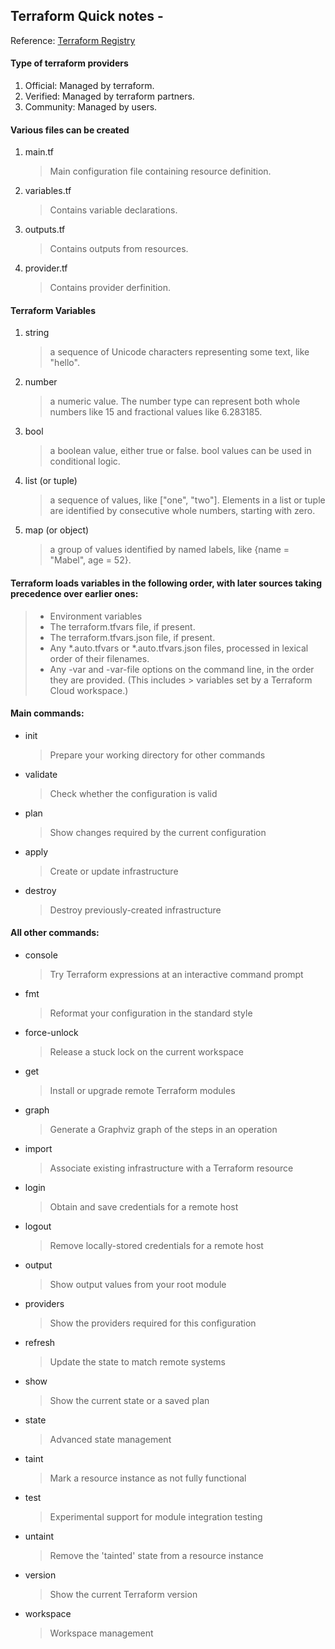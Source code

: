 ## Terraform Quick notes -
Reference: [Terraform Registry](https://registry.terraform.io/)

#### Type of terraform providers
1. Official: Managed by terraform.
2. Verified: Managed by terraform partners.
3. Community: Managed by users.

#### Various files can be created
1. main.tf
    > Main configuration file containing resource definition.
2. variables.tf
    > Contains variable declarations.
3. outputs.tf
    > Contains outputs from resources.
4. provider.tf
    > Contains provider derfinition.

#### Terraform Variables
1. string
    > a sequence of Unicode characters representing some text, like "hello".
2. number 
    > a numeric value. The number type can represent both whole numbers like 15 and fractional values like 6.283185.
3. bool
    > a boolean value, either true or false. bool values can be used in conditional logic.
4. list (or tuple) 
    > a sequence of values, like ["one", "two"]. Elements in a list or tuple are identified by consecutive whole numbers, starting with zero.
5. map (or object)
    > a group of values identified by named labels, like {name = "Mabel", age = 52}.

#### Terraform loads variables in the following order, with later sources taking precedence over earlier ones:
> - Environment variables
> - The terraform.tfvars file, if present.
> - The terraform.tfvars.json file, if present.
> - Any *.auto.tfvars or *.auto.tfvars.json files, processed in lexical order of their filenames.
> - Any -var and -var-file options on the command line, in the order they are provided. (This includes > variables set by a Terraform Cloud workspace.)

#### Main commands:
- init          
    > Prepare your working directory for other commands
- validate      
    > Check whether the configuration is valid
- plan          
    >Show changes required by the current configuration
- apply         
    > Create or update infrastructure
- destroy       
    > Destroy previously-created infrastructure

#### All other commands:
- console       
    > Try Terraform expressions at an interactive command prompt
- fmt           
    > Reformat your configuration in the standard style
- force-unlock  
    > Release a stuck lock on the current workspace
- get           
    > Install or upgrade remote Terraform modules
- graph         
    > Generate a Graphviz graph of the steps in an operation
- import        
    > Associate existing infrastructure with a Terraform resource
- login         
    > Obtain and save credentials for a remote host
- logout        
    > Remove locally-stored credentials for a remote host
- output        
    > Show output values from your root module
- providers     
    > Show the providers required for this configuration
- refresh       
    > Update the state to match remote systems
- show          
    > Show the current state or a saved plan
- state         
    > Advanced state management
- taint         
    > Mark a resource instance as not fully functional
- test          
    > Experimental support for module integration testing
- untaint       
    > Remove the 'tainted' state from a resource instance
- version       
    > Show the current Terraform version
- workspace     
    > Workspace management



